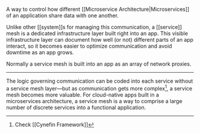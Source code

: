  A way to control how different [[Microservice Architecture|Microservices]] of an application share data with one another.
 
 Unlike other [[system]]s for managing this communication, a [[service]] mesh is a dedicated infrastructure layer built right into an app. This visible infrastructure layer can document how well (or not) different parts of an app interact, so it becomes easier to optimize communication and avoid downtime as an app grows.
 
 Normally a service mesh is built into an app as an array of network proxies.
 
 ---
 
 The logic governing communication can be coded into each service without a service mesh layer—but as communication gets more complex[^1], a service mesh becomes more valuable. For cloud-native apps built in a microservices architecture, a service mesh is a way to comprise a large number of discrete services into a functional application.
 
 [^1]: Check [[Cynefin Framework]]

